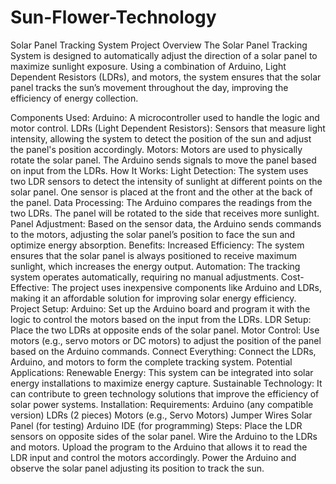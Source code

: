 # Sun-Flower-Technology

Solar Panel Tracking System
Project Overview
The Solar Panel Tracking System is designed to automatically adjust the direction of a solar panel to maximize sunlight exposure. Using a combination of Arduino, Light Dependent Resistors (LDRs), and motors, the system ensures that the solar panel tracks the sun’s movement throughout the day, improving the efficiency of energy collection.

Components Used:
Arduino: A microcontroller used to handle the logic and motor control.
LDRs (Light Dependent Resistors): Sensors that measure light intensity, allowing the system to detect the position of the sun and adjust the panel's position accordingly.
Motors: Motors are used to physically rotate the solar panel. The Arduino sends signals to move the panel based on input from the LDRs.
How It Works:
Light Detection: The system uses two LDR sensors to detect the intensity of sunlight at different points on the solar panel. One sensor is placed at the front and the other at the back of the panel.
Data Processing: The Arduino compares the readings from the two LDRs. The panel will be rotated to the side that receives more sunlight.
Panel Adjustment: Based on the sensor data, the Arduino sends commands to the motors, adjusting the solar panel’s position to face the sun and optimize energy absorption.
Benefits:
Increased Efficiency: The system ensures that the solar panel is always positioned to receive maximum sunlight, which increases the energy output.
Automation: The tracking system operates automatically, requiring no manual adjustments.
Cost-Effective: The project uses inexpensive components like Arduino and LDRs, making it an affordable solution for improving solar energy efficiency.
Project Setup:
Arduino: Set up the Arduino board and program it with the logic to control the motors based on the input from the LDRs.
LDR Setup: Place the two LDRs at opposite ends of the solar panel.
Motor Control: Use motors (e.g., servo motors or DC motors) to adjust the position of the panel based on the Arduino commands.
Connect Everything: Connect the LDRs, Arduino, and motors to form the complete tracking system.
Potential Applications:
Renewable Energy: This system can be integrated into solar energy installations to maximize energy capture.
Sustainable Technology: It can contribute to green technology solutions that improve the efficiency of solar power systems.
Installation:
Requirements:
Arduino (any compatible version)
LDRs (2 pieces)
Motors (e.g., Servo Motors)
Jumper Wires
Solar Panel (for testing)
Arduino IDE (for programming)
Steps:
Place the LDR sensors on opposite sides of the solar panel.
Wire the Arduino to the LDRs and motors.
Upload the program to the Arduino that allows it to read the LDR input and control the motors accordingly.
Power the Arduino and observe the solar panel adjusting its position to track the sun.
